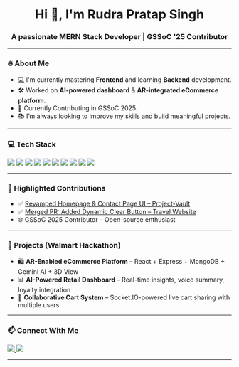 <h1 align="center">Hi 👋, I'm Rudra Pratap Singh</h1>
<h3 align="center">A passionate MERN Stack Developer | GSSoC '25 Contributor</h3>

---

### 🔥 About Me

- 💻 I'm currently mastering **Frontend** and learning **Backend** development.
- 🛠️ Worked on **AI-powered dashboard** & **AR-integrated eCommerce platform**.
- 🎯 Currently Contributing in GSSoC 2025.
- 📚 I’m always looking to improve my skills and build meaningful projects.

---

### 💻 Tech Stack

<p align="left">
  <img src="https://img.shields.io/badge/HTML5-E34F26?style=for-the-badge&logo=html5&logoColor=white" />
  <img src="https://img.shields.io/badge/CSS3-1572B6?style=for-the-badge&logo=css3&logoColor=white" />
  <img src="https://img.shields.io/badge/TailwindCSS-06B6D4?style=for-the-badge&logo=tailwindcss&logoColor=white" />
  <img src="https://img.shields.io/badge/TanStack_Query-FF4154?style=for-the-badge&logo=react-query&logoColor=white" />
  <img src="https://img.shields.io/badge/Node.js-339933?style=for-the-badge&logo=node.js&logoColor=white" />
  <img src="https://img.shields.io/badge/Express.js-000000?style=for-the-badge&logo=express&logoColor=white" />
  <img src="https://img.shields.io/badge/MongoDB-47A248?style=for-the-badge&logo=mongodb&logoColor=white" />
  <img src="https://img.shields.io/badge/React-20232A?style=for-the-badge&logo=react&logoColor=61DAFB" />
  <img src="https://img.shields.io/badge/Git-F05032?style=for-the-badge&logo=git&logoColor=white" />
  <img src="https://img.shields.io/badge/GitHub-181717?style=for-the-badge&logo=github&logoColor=white" />
</p>

---

### 🚀 Highlighted Contributions

- ✅ [Revamped Homepage & Contact Page UI – Project-Vault](https://github.com/pavitraag/Project-Vault/pull/182)
- ✅ [Merged PR: Added Dynamic Clear Button – Travel Website](https://github.com/Adarsh-Chaubey03/TravelGrid/pull/153)
- 🌐 GSSoC 2025 Contributor – Open-source enthusiast

---

### 🧠 Projects (Walmart Hackathon)

- 🛍️ **AR-Enabled eCommerce Platform** – React + Express + MongoDB + Gemini AI + 3D View
- 📊 **AI-Powered Retail Dashboard** – Real-time insights, voice summary, loyalty integration
- 🤝 **Collaborative Cart System** – Socket.IO-powered live cart sharing with multiple users

---

### 📫 Connect With Me

<p align="left">
  <a href="https://github.com/Rudra-Pratap-Singh1331" target="_blank">
    <img src="https://img.shields.io/badge/GitHub-181717?style=for-the-badge&logo=github&logoColor=white" />
  </a>
  <a href="https://linkedin.com/in/rudrapsingh121" target="_blank">
    <img src="https://img.shields.io/badge/LinkedIn-0A66C2?style=for-the-badge&logo=linkedin&logoColor=white" />
  </a>
</p>

---
